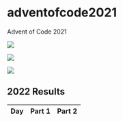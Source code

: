 # adventofcode2021
Advent of Code 2021

![](https://img.shields.io/badge/day%20📅-1-blue)

![](https://img.shields.io/badge/stars%20⭐-0-yellow)

![](https://img.shields.io/badge/days%20completed-0-red)

<!--- advent_readme_stars table --->
## 2022 Results

| Day | Part 1 | Part 2 |
| :---: | :---: | :---: |
<!--- advent_readme_stars table --->
